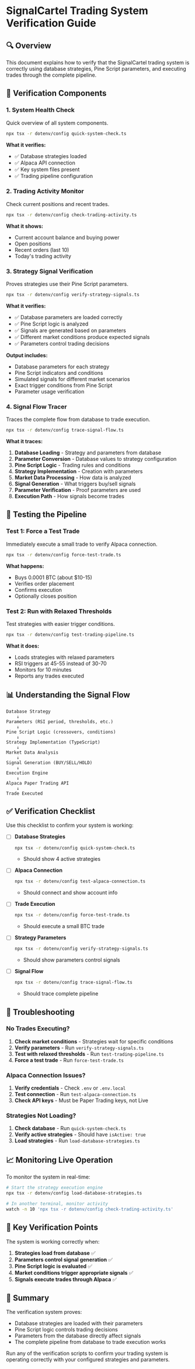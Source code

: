 # SignalCartel Trading System Verification Guide

## 🔍 Overview

This document explains how to verify that the SignalCartel trading system is correctly using database strategies, Pine Script parameters, and executing trades through the complete pipeline.

## 🎯 Verification Components

### 1. System Health Check
Quick overview of all system components.

```bash
npx tsx -r dotenv/config quick-system-check.ts
```

**What it verifies:**
- ✅ Database strategies loaded
- ✅ Alpaca API connection
- ✅ Key system files present
- ✅ Trading pipeline configuration

### 2. Trading Activity Monitor
Check current positions and recent trades.

```bash
npx tsx -r dotenv/config check-trading-activity.ts
```

**What it shows:**
- Current account balance and buying power
- Open positions
- Recent orders (last 10)
- Today's trading activity

### 3. Strategy Signal Verification
Proves strategies use their Pine Script parameters.

```bash
npx tsx -r dotenv/config verify-strategy-signals.ts
```

**What it verifies:**
- ✅ Database parameters are loaded correctly
- ✅ Pine Script logic is analyzed
- ✅ Signals are generated based on parameters
- ✅ Different market conditions produce expected signals
- ✅ Parameters control trading decisions

**Output includes:**
- Database parameters for each strategy
- Pine Script indicators and conditions
- Simulated signals for different market scenarios
- Exact trigger conditions from Pine Script
- Parameter usage verification

### 4. Signal Flow Tracer
Traces the complete flow from database to trade execution.

```bash
npx tsx -r dotenv/config trace-signal-flow.ts
```

**What it traces:**
1. **Database Loading** - Strategy and parameters from database
2. **Parameter Conversion** - Database values to strategy configuration
3. **Pine Script Logic** - Trading rules and conditions
4. **Strategy Implementation** - Creation with parameters
5. **Market Data Processing** - How data is analyzed
6. **Signal Generation** - What triggers buy/sell signals
7. **Parameter Verification** - Proof parameters are used
8. **Execution Path** - How signals become trades

## 🧪 Testing the Pipeline

### Test 1: Force a Test Trade
Immediately execute a small trade to verify Alpaca connection.

```bash
npx tsx -r dotenv/config force-test-trade.ts
```

**What happens:**
- Buys 0.0001 BTC (about $10-15)
- Verifies order placement
- Confirms execution
- Optionally closes position

### Test 2: Run with Relaxed Thresholds
Test strategies with easier trigger conditions.

```bash
npx tsx -r dotenv/config test-trading-pipeline.ts
```

**What it does:**
- Loads strategies with relaxed parameters
- RSI triggers at 45-55 instead of 30-70
- Monitors for 10 minutes
- Reports any trades executed

## 📊 Understanding the Signal Flow

```
Database Strategy
    ↓
Parameters (RSI period, thresholds, etc.)
    ↓
Pine Script Logic (crossovers, conditions)
    ↓
Strategy Implementation (TypeScript)
    ↓
Market Data Analysis
    ↓
Signal Generation (BUY/SELL/HOLD)
    ↓
Execution Engine
    ↓
Alpaca Paper Trading API
    ↓
Trade Executed
```

## ✅ Verification Checklist

Use this checklist to confirm your system is working:

- [ ] **Database Strategies**
  ```bash
  npx tsx -r dotenv/config quick-system-check.ts
  ```
  - Should show 4 active strategies

- [ ] **Alpaca Connection**
  ```bash
  npx tsx -r dotenv/config test-alpaca-connection.ts
  ```
  - Should connect and show account info

- [ ] **Trade Execution**
  ```bash
  npx tsx -r dotenv/config force-test-trade.ts
  ```
  - Should execute a small BTC trade

- [ ] **Strategy Parameters**
  ```bash
  npx tsx -r dotenv/config verify-strategy-signals.ts
  ```
  - Should show parameters control signals

- [ ] **Signal Flow**
  ```bash
  npx tsx -r dotenv/config trace-signal-flow.ts
  ```
  - Should trace complete pipeline

## 🔧 Troubleshooting

### No Trades Executing?

1. **Check market conditions** - Strategies wait for specific conditions
2. **Verify parameters** - Run `verify-strategy-signals.ts`
3. **Test with relaxed thresholds** - Run `test-trading-pipeline.ts`
4. **Force a test trade** - Run `force-test-trade.ts`

### Alpaca Connection Issues?

1. **Verify credentials** - Check `.env` or `.env.local`
2. **Test connection** - Run `test-alpaca-connection.ts`
3. **Check API keys** - Must be Paper Trading keys, not Live

### Strategies Not Loading?

1. **Check database** - Run `quick-system-check.ts`
2. **Verify active strategies** - Should have `isActive: true`
3. **Load strategies** - Run `load-database-strategies.ts`

## 📈 Monitoring Live Operation

To monitor the system in real-time:

```bash
# Start the strategy execution engine
npx tsx -r dotenv/config load-database-strategies.ts

# In another terminal, monitor activity
watch -n 10 'npx tsx -r dotenv/config check-trading-activity.ts'
```

## 🎯 Key Verification Points

The system is working correctly when:

1. **Strategies load from database** ✅
2. **Parameters control signal generation** ✅
3. **Pine Script logic is evaluated** ✅
4. **Market conditions trigger appropriate signals** ✅
5. **Signals execute trades through Alpaca** ✅

## 📝 Summary

The verification system proves:
- Database strategies are loaded with their parameters
- Pine Script logic controls trading decisions
- Parameters from the database directly affect signals
- The complete pipeline from database to trade execution works

Run any of the verification scripts to confirm your trading system is operating correctly with your configured strategies and parameters.
